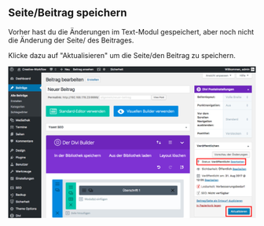## Seite/Beitrag speichern

Vorher hast du die Änderungen im Text-Modul gespeichert, aber noch nicht die Änderung der Seite/ des Beitrages.

Klicke dazu auf "Aktualisieren" um die Seite/den Beitrag zu speichern.

![image](./assets/save_post.jpg)
